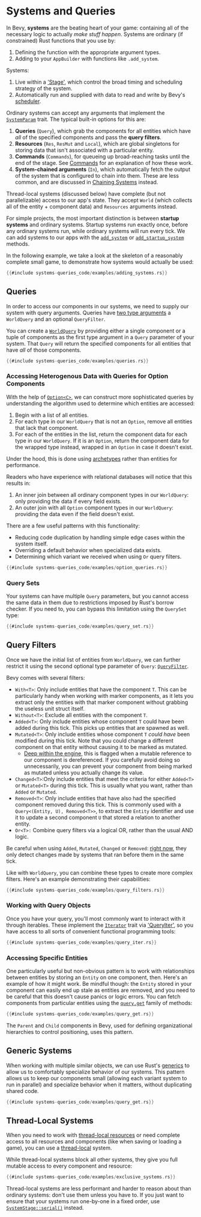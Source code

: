 # Systems and Queries

In Bevy, **systems** are the beating heart of your game: containing all of the necessary logic to actually *make stuff happen*.
Systems are ordinary (if constrained) Rust functions that you use by: 

1. Defining the function with the appropriate argument types.
2. Adding to your `AppBuilder` with functions like `.add_system`.

Systems:
1. Live within a ['Stage'](timing/scheduling-stages.md), which control the broad timing and scheduling strategy of the system.
2. Automatically run and supplied with data to read and write by Bevy's [scheduler](timing/scheduling-stages.md).

Ordinary systems can accept any arguments that implement the [`SystemParam`](https://docs.rs/bevy/0.4.0/bevy/ecs/trait.SystemParam.html) trait. The typical built-in options for this are:
1. **Queries** (`Query`), which grab the components for all entities which have *all* of the specified components and pass the **query filters**.
2. **Resources** (`Res`, `ResMut` and `Local`), which are global singletons for storing data that isn't associated with a particular entity.
3. **Commands** (`Commands`), for queueing up broad-reaching tasks until the end of the stage. See [Commands](communication/commands.md) for an explanation of how these work.
4. **System-chained arguments** (`In`), which automatically fetch the output of the system that is configured to chain into them. These are less common, and are discussed in [Chaining Systems](communication/chaining.md) instead.

Thread-local systems (discussed below) have complete (but not parallelizable) access to our app's state. They accept `World` (which collects all of the entity + component data) and `Resources` arguments instead.

For simple projects, the most important distinction is between **startup systems** and ordinary systems. Startup systems run exactly once, before any ordinary systems run, while ordinary systems will run every tick.
We can add systems to our apps with the [`add_system`](https://docs.rs/bevy/0.4.0/bevy/app/struct.AppBuilder.html#method.add_system) or [`add_startup_system`](https://docs.rs/bevy/0.4.0/bevy/app/struct.AppBuilder.html#method.add_startup_system) methods.

In the following example, we take a look at the skeleton of a reasonably complete small game, to demonstrate how systems would actually be used:

```rust
{{#include systems-queries_code/examples/adding_systems.rs}}
```

## Queries

In order to access our components in our systems, we need to supply our system with query arguments.
Queries have [two type arguments](https://docs.rs/bevy/0.4.0/bevy/ecs/struct.Query.html) a `WorldQuery` and an optional `QueryFilter`.

You can create a [`WorldQuery`](https://docs.rs/bevy/0.4.0/bevy/ecs/trait.WorldQuery.html) by providing either a single component or a tuple of components as the first type argument in a `Query` parameter of your system.
That `Query` will return the specified components for all entities that have *all* of those components.

```rust
{{#include systems-queries_code/examples/queries.rs}}
```

### Accessing Heterogenous Data with Queries for Option<C> Components

With the help of [`Option<C>`](https://doc.rust-lang.org/rust-by-example/std/option.html), we can construct more sophisticated queries by understanding the algorithm used to determine which entities are accessed:

1. Begin with a list of all entities.
2. For each type in our `WorldQuery` that is not an `Option`, remove all entities that lack that component.
3. For each of the entities in the list, return the component data for each type in our `WorldQuery`. If it is an `Option`, return the component data for the wrapped type instead, wrapped in an `Option` in case it doesn't exist.

Under the hood, this is done using [archetypes](internals/archetypes.md) rather than entities for performance.

Readers who have experience with relational databases will notice that this results in:
1. An inner join between all ordinary component types in our `WorldQuery`: only providing the data if every field exists.
2. An outer join with all `Option` component types in our `WorldQuery`: providing the data even if the field doesn't exist.

There are a few useful patterns with this functionality:
* Reducing code duplication by handling simple edge cases within the system itself.
* Overriding a default behavior when specialized data exists.
* Determining which variant we received when using `Or` query filters.
   
```rust
{{#include systems-queries_code/examples/option_queries.rs}}
```

### Query Sets

Your systems can have multiple `Query` parameters, but you cannot access the same data in them due to restrictions imposed by Rust's borrow checker.
If you need to, you can bypass this limitation using the `QuerySet` type:

```rust
{{#include systems-queries_code/examples/query_set.rs}}
```

## Query Filters

Once we have the initial list of entities from `WorldQuery`, we can further restrict it using the second optional type parameter of `Query`: [`QueryFilter`](https://docs.rs/bevy/0.4.0/bevy/ecs/trait.QueryFilter.html).

Bevy comes with several filters:
- `With<T>`: Only include entities that have the component `T`. This can be particularly handy when working with marker components, as it lets you extract only the entities with that marker component without grabbing the useless unit struct itself.
- `Without<T>`: Exclude all entities with the component `T`.
- `Added<T>`: Only include entities whose component `T` could have been added during this tick. This picks up entities that are spawned as well.
- `Mutated<T>`: Only include entities whose component `T` *could have* been modified during this tick. Note that you could change a different component on that entity without causing it to be marked as mutated. 
  - [Deep within the engine](https://github.com/bevyengine/bevy/blob/457a8bd17d5f5d30a5a2fb6eabce7fc0b95bfc94/crates/bevy_ecs/src/core/borrow.rs#L168), this is flagged when a mutable reference to our component is dereferenced. 
  If you carefully avoid doing so unnecessarily, you can prevent your component from being marked as mutated unless you actually change its value.
- `Changed<T>`:Only include entities that meet the criteria for either `Added<T>` or `Mutated<T>` during this tick. This is usually what you want, rather than `Added` or `Mutated`.
- `Removed<T>`: Only include entities that have also had the specified component removed during this tick. This is commonly used with a `Query<(Entity, U), Removed<T>>`, to extract the `Entity` identifier and use it to update a second component `U` that stored a relation to another entity.
- `Or<T>:` Combine query filters via a logical OR, rather than the usual AND logic.

Be careful when using `Added`, `Mutated`, `Changed` or `Removed`: [right now](https://github.com/bevyengine/bevy/issues/68#issuecomment-751311732), they only detect changes made by systems that ran before them in the same tick.

Like with `WorldQuery`, you can combine these types to create more complex filters. Here's an example demonstrating their capabilities:

```rust
{{#include systems-queries_code/examples/query_filters.rs}}
```

### Working with Query Objects

Once you have your query, you'll most commonly want to interact with it through iterables.
These implement the [`Iterator`](https://doc.rust-lang.org/nightly/core/iter/trait.Iterator.html) trait via ['QueryIter'](https://docs.rs/bevy/0.4.0/bevy/ecs/struct.QueryIter.html), so you have access to all sorts of convenient functional programming tools:

```rust
{{#include systems-queries_code/examples/query_iter.rs}}
```

### Accessing Specific Entities

One particularly useful but non-obvious pattern is to work with relationships between entities by storing an `Entity` on one component, then. Here's an example of how it might work. Be mindful though: the `Entity` stored in your component can easily end up stale as entities are removed, and you need to be careful that this doesn't cause panics or logic errors.
You can fetch components from particular entities using the [`query.get`](https://docs.rs/bevy/0.4.0/bevy/ecs/struct.Query.html#method.get) family of methods:

```rust
{{#include systems-queries_code/examples/query_get.rs}}
```

The `Parent` and `Child` components in Bevy, used for defining organizational hierarchies to control positioning, uses this pattern.

## Generic Systems

When working with multiple similar objects, we can use Rust's [generics](https://doc.rust-lang.org/book/ch10-00-generics.html) to allow us to comfortably specialize behavior of our systems.
This pattern allows us to keep our components small (allowing each variant system to run in parallel) and specialize behavior when it matters, without duplicating shared code.

```rust
{{#include systems-queries_code/examples/query_get.rs}}
```

## Thread-Local Systems

When you need to work with [thread-local resources](resources.md) or need complete access to all resources and components (like when saving or loading a game), you can use a [thread-local](https://docs.rs/bevy/0.4.0/bevy/ecs/prelude/trait.System.html#tymethod.run_thread_local) system.

While thread-local systems block all other systems, they give you full mutable access to every component and resource:
```rust
{{#include systems-queries_code/examples/exclusive_systems.rs}}
```
Thread-local systems are less performant and harder to reason about than ordinary systems: don't use them unless you have to. 
If you just want to ensure that your systems run one-by-one in a fixed order, use [`SystemStage::serial()`](https://docs.rs/bevy/0.4.0/bevy/ecs/struct.SystemStage.html#method.serial) instead.